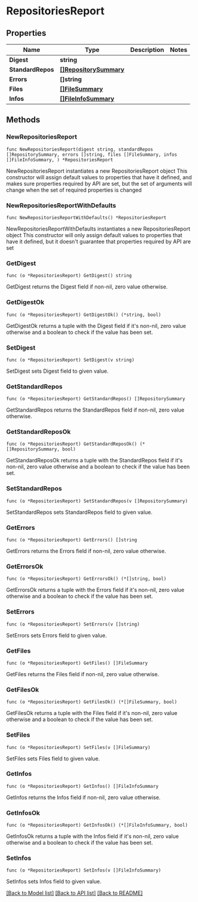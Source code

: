 # RepositoriesReport

## Properties

Name | Type | Description | Notes
------------ | ------------- | ------------- | -------------
**Digest** | **string** |  | 
**StandardRepos** | [**[]RepositorySummary**](RepositorySummary.md) |  | 
**Errors** | **[]string** |  | 
**Files** | [**[]FileSummary**](FileSummary.md) |  | 
**Infos** | [**[]FileInfoSummary**](FileInfoSummary.md) |  | 

## Methods

### NewRepositoriesReport

`func NewRepositoriesReport(digest string, standardRepos []RepositorySummary, errors []string, files []FileSummary, infos []FileInfoSummary, ) *RepositoriesReport`

NewRepositoriesReport instantiates a new RepositoriesReport object
This constructor will assign default values to properties that have it defined,
and makes sure properties required by API are set, but the set of arguments
will change when the set of required properties is changed

### NewRepositoriesReportWithDefaults

`func NewRepositoriesReportWithDefaults() *RepositoriesReport`

NewRepositoriesReportWithDefaults instantiates a new RepositoriesReport object
This constructor will only assign default values to properties that have it defined,
but it doesn't guarantee that properties required by API are set

### GetDigest

`func (o *RepositoriesReport) GetDigest() string`

GetDigest returns the Digest field if non-nil, zero value otherwise.

### GetDigestOk

`func (o *RepositoriesReport) GetDigestOk() (*string, bool)`

GetDigestOk returns a tuple with the Digest field if it's non-nil, zero value otherwise
and a boolean to check if the value has been set.

### SetDigest

`func (o *RepositoriesReport) SetDigest(v string)`

SetDigest sets Digest field to given value.


### GetStandardRepos

`func (o *RepositoriesReport) GetStandardRepos() []RepositorySummary`

GetStandardRepos returns the StandardRepos field if non-nil, zero value otherwise.

### GetStandardReposOk

`func (o *RepositoriesReport) GetStandardReposOk() (*[]RepositorySummary, bool)`

GetStandardReposOk returns a tuple with the StandardRepos field if it's non-nil, zero value otherwise
and a boolean to check if the value has been set.

### SetStandardRepos

`func (o *RepositoriesReport) SetStandardRepos(v []RepositorySummary)`

SetStandardRepos sets StandardRepos field to given value.


### GetErrors

`func (o *RepositoriesReport) GetErrors() []string`

GetErrors returns the Errors field if non-nil, zero value otherwise.

### GetErrorsOk

`func (o *RepositoriesReport) GetErrorsOk() (*[]string, bool)`

GetErrorsOk returns a tuple with the Errors field if it's non-nil, zero value otherwise
and a boolean to check if the value has been set.

### SetErrors

`func (o *RepositoriesReport) SetErrors(v []string)`

SetErrors sets Errors field to given value.


### GetFiles

`func (o *RepositoriesReport) GetFiles() []FileSummary`

GetFiles returns the Files field if non-nil, zero value otherwise.

### GetFilesOk

`func (o *RepositoriesReport) GetFilesOk() (*[]FileSummary, bool)`

GetFilesOk returns a tuple with the Files field if it's non-nil, zero value otherwise
and a boolean to check if the value has been set.

### SetFiles

`func (o *RepositoriesReport) SetFiles(v []FileSummary)`

SetFiles sets Files field to given value.


### GetInfos

`func (o *RepositoriesReport) GetInfos() []FileInfoSummary`

GetInfos returns the Infos field if non-nil, zero value otherwise.

### GetInfosOk

`func (o *RepositoriesReport) GetInfosOk() (*[]FileInfoSummary, bool)`

GetInfosOk returns a tuple with the Infos field if it's non-nil, zero value otherwise
and a boolean to check if the value has been set.

### SetInfos

`func (o *RepositoriesReport) SetInfos(v []FileInfoSummary)`

SetInfos sets Infos field to given value.



[[Back to Model list]](../README.md#documentation-for-models) [[Back to API list]](../README.md#documentation-for-api-endpoints) [[Back to README]](../README.md)


